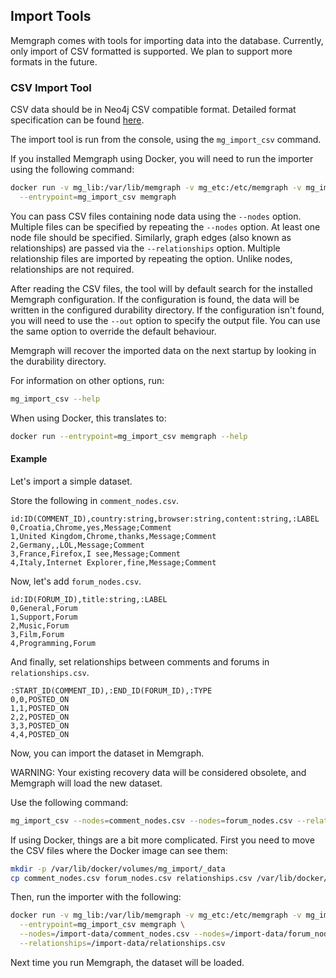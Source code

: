 ## Import Tools

Memgraph comes with tools for importing data into the database. Currently,
only import of CSV formatted is supported. We plan to support more formats in
the future.

### CSV Import Tool

CSV data should be in Neo4j CSV compatible format. Detailed format
specification can be found
[here](https://neo4j.com/docs/operations-manual/current/tools/import/file-header-format/).

The import tool is run from the console, using the `mg_import_csv` command.

If you installed Memgraph using Docker, you will need to run the importer
using the following command:

```bash
docker run -v mg_lib:/var/lib/memgraph -v mg_etc:/etc/memgraph -v mg_import:/import-data \
  --entrypoint=mg_import_csv memgraph
```

You can pass CSV files containing node data using the `--nodes` option.
Multiple files can be specified by repeating the `--nodes` option.  At least
one node file should be specified. Similarly, graph edges (also known as
relationships) are passed via the `--relationships` option.  Multiple
relationship files are imported by repeating the option. Unlike nodes,
relationships are not required.

After reading the CSV files, the tool will by default search for the installed
Memgraph configuration. If the configuration is found, the data will be
written in the configured durability directory. If the configuration isn't
found, you will need to use the `--out` option to specify the output file. You
can use the same option to override the default behaviour.

Memgraph will recover the imported data on the next startup by looking in the
durability directory.

For information on other options, run:

```bash
mg_import_csv --help
```

When using Docker, this translates to:

```bash
docker run --entrypoint=mg_import_csv memgraph --help
```

#### Example

Let's import a simple dataset.

Store the following in `comment_nodes.csv`.

```
id:ID(COMMENT_ID),country:string,browser:string,content:string,:LABEL
0,Croatia,Chrome,yes,Message;Comment
1,United Kingdom,Chrome,thanks,Message;Comment
2,Germany,,LOL,Message;Comment
3,France,Firefox,I see,Message;Comment
4,Italy,Internet Explorer,fine,Message;Comment
```

Now, let's add `forum_nodes.csv`.

```
id:ID(FORUM_ID),title:string,:LABEL
0,General,Forum
1,Support,Forum
2,Music,Forum
3,Film,Forum
4,Programming,Forum
```

And finally, set relationships between comments and forums in
`relationships.csv`.

```
:START_ID(COMMENT_ID),:END_ID(FORUM_ID),:TYPE
0,0,POSTED_ON
1,1,POSTED_ON
2,2,POSTED_ON
3,3,POSTED_ON
4,4,POSTED_ON
```

Now, you can import the dataset in Memgraph.

WARNING: Your existing recovery data will be considered obsolete, and Memgraph
will load the new dataset.

Use the following command:

```bash
mg_import_csv --nodes=comment_nodes.csv --nodes=forum_nodes.csv --relationships=relationships.csv
```

If using Docker, things are a bit more complicated. First you need to move the
CSV files where the Docker image can see them:

```bash
mkdir -p /var/lib/docker/volumes/mg_import/_data
cp comment_nodes.csv forum_nodes.csv relationships.csv /var/lib/docker/volumes/mg_import/_data
```

Then, run the importer with the following:

```bash
docker run -v mg_lib:/var/lib/memgraph -v mg_etc:/etc/memgraph -v mg_import:/import-data \
  --entrypoint=mg_import_csv memgraph \
  --nodes=/import-data/comment_nodes.csv --nodes=/import-data/forum_nodes.csv \
  --relationships=/import-data/relationships.csv
```

Next time you run Memgraph, the dataset will be loaded.
